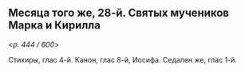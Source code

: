 
## Месяца того же, 28-й. Святых мучеников Марка и Кирилла 

<*p. 444 / 600*>

Стихиры, глас 4-й. Канон, глас 8-й, Иосифа. Седален же, глас 1-й. 

